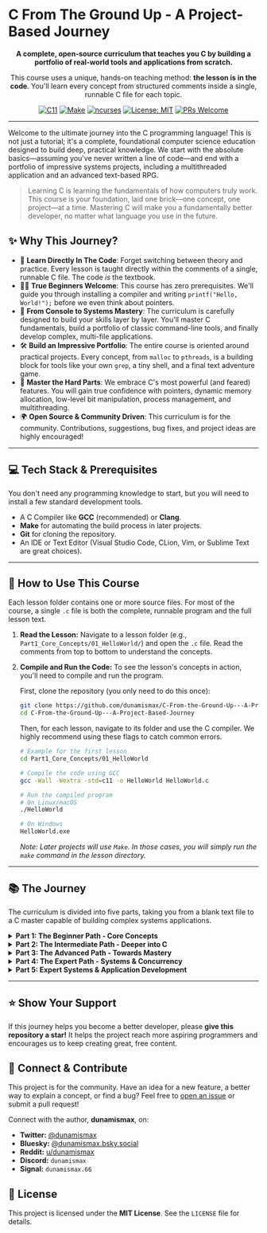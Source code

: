 # C From The Ground Up - A Project-Based Journey

<p align="center">
  <b>A complete, open-source curriculum that teaches you C by building a portfolio of real-world tools and applications from scratch.</b>
</p>
<p align="center">
  This course uses a unique, hands-on teaching method: <b>the lesson is in the code</b>. You'll learn every concept from structured comments inside a single, runnable C file for each topic.
</p>
<p align="center">
  <a href="https://en.wikipedia.org/wiki/C11_(C_standard_revision)"><img src="https://img.shields.io/badge/Language-C11-blue.svg" alt="C11"></a>
  <a href="https://www.gnu.org/software/make/"><img src="https://img.shields.io/badge/Build-Make-green.svg" alt="Make"></a>
  <a href="https://en.wikipedia.org/wiki/Ncurses"><img src="https://img.shields.io/badge/UI-ncurses-9cf" alt="ncurses"></a>
  <a href="https://github.com/dunamismax/C-From-the-Ground-Up---A-Project-Based-Journey/blob/main/LICENSE"><img src="https://img.shields.io/badge/License-MIT-yellow.svg" alt="License: MIT"></a>
  <a href="https://github.com/dunamismax/C-From-the-Ground-Up---A-Project-Based-Journey/pulls"><img src="https://img.shields.io/badge/PRs-welcome-brightgreen.svg?style=flat-square" alt="PRs Welcome"></a>
</p>

---

Welcome to the ultimate journey into the C programming language! This is not just a tutorial; it's a complete, foundational computer science education designed to build deep, practical knowledge. We start with the absolute basics—assuming you've never written a line of code—and end with a portfolio of impressive systems projects, including a multithreaded application and an advanced text-based RPG.

> Learning C is learning the fundamentals of how computers truly work. This course is your foundation, laid one brick—one concept, one project—at a time. Mastering C will make you a fundamentally better developer, no matter what language you use in the future.

## ✨ Why This Journey?

*   📖 **Learn Directly In The Code**: Forget switching between theory and practice. Every lesson is taught directly within the comments of a single, runnable C file. The code *is* the textbook.
*   👨‍💻 **True Beginners Welcome**: This course has zero prerequisites. We'll guide you through installing a compiler and writing `printf("Hello, World!");` before we even think about pointers.
*   🚀 **From Console to Systems Mastery**: The curriculum is carefully designed to build your skills layer by layer. You'll master C fundamentals, build a portfolio of classic command-line tools, and finally develop complex, multi-file applications.
*   🛠️ **Build an Impressive Portfolio**: The entire course is oriented around practical projects. Every concept, from `malloc` to `pthreads`, is a building block for tools like your own `grep`, a tiny shell, and a final text adventure game.
*   💪 **Master the Hard Parts**: We embrace C's most powerful (and feared) features. You will gain true confidence with pointers, dynamic memory allocation, low-level bit manipulation, process management, and multithreading.
*   🌍 **Open Source & Community Driven**: This curriculum is for the community. Contributions, suggestions, bug fixes, and project ideas are highly encouraged!

---

## 💻 Tech Stack & Prerequisites

You don't need any programming knowledge to start, but you will need to install a few standard development tools.

*   A C Compiler like **GCC** (recommended) or **Clang**.
*   **Make** for automating the build process in later projects.
*   **Git** for cloning the repository.
*   An IDE or Text Editor (Visual Studio Code, CLion, Vim, or Sublime Text are great choices).

---

## 🚀 How to Use This Course

Each lesson folder contains one or more source files. For most of the course, a single `.c` file is both the complete, runnable program and the full lesson text.

1.  **Read the Lesson:** Navigate to a lesson folder (e.g., `Part1_Core_Concepts/01_HelloWorld/`) and open the `.c` file. Read the comments from top to bottom to understand the concepts.

2.  **Compile and Run the Code:** To see the lesson's concepts in action, you'll need to compile and run the program.

    First, clone the repository (you only need to do this once):
    ```sh
    git clone https://github.com/dunamismax/C-From-the-Ground-Up---A-Project-Based-Journey.git
    cd C-From-the-Ground-Up---A-Project-Based-Journey
    ```

    Then, for each lesson, navigate to its folder and use the C compiler. We highly recommend using these flags to catch common errors.
    ```sh
    # Example for the first lesson
    cd Part1_Core_Concepts/01_HelloWorld

    # Compile the code using GCC
    gcc -Wall -Wextra -std=c11 -o HelloWorld HelloWorld.c

    # Run the compiled program
    # On Linux/macOS
    ./HelloWorld

    # On Windows
    HelloWorld.exe
    ```
    *Note: Later projects will use `Make`. In those cases, you will simply run the `make` command in the lesson directory.*

---

## 📚 The Journey

The curriculum is divided into five parts, taking you from a blank text file to a C master capable of building complex systems applications.

<details>
<summary><strong>Part 1: The Beginner Path - Core Concepts</strong></summary>
<br>
<i>(Focus: Core language syntax and logic, taught entirely within single-file console applications.)</i>

| Lesson                         | Key Concepts                                     | Description                                                              |
| ------------------------------ | ------------------------------------------------ | ------------------------------------------------------------------------ |
| `01_HelloWorld.c`              | `main()`, `<stdio.h>`, `printf()`                | The essential first step: compiling and running a basic program.         |
| `02_VariablesAndDataTypes.c`     | `int`, `double`, `char`, format specifiers       | Learn to store, manage, and display information.                         |
| `03_UserInput.c`               | `scanf()`, `&` (address-of)                      | Make your programs interactive by reading user input from the keyboard.  |
| `04_BasicOperators.c`          | `+`, `/`, `%`, `==`, `&&`, `||`                  | Perform calculations and make logical comparisons.                       |
| `05_ConditionalStatements.c`   | `if`, `else if`, `else`                          | Give your program a brain by letting it make decisions and follow logic. |
| `06_Loops.c`                   | `for`, `while`, `do-while`                       | Teach your program to perform repetitive tasks efficiently.              |
| `07_Functions.c`               | Prototypes, definitions, calls                   | Organize code into clean, reusable, and modular blocks—a core concept.   |
| `08_Arrays.c`                  | Declaration, initialization, iteration         | Manage collections of data of the same type.                             |
| `09_Strings.c`                 | `char[]`, `\0` (null terminator), `<string.h>`   | Master text manipulation, a fundamental programming skill.               |

</details>

<details>
<summary><strong>Part 2: The Intermediate Path - Deeper into C</strong></summary>
<br>
<i>(Focus: Mastering memory, custom data types, and file persistence.)</i>

| Lesson                   | Key Concepts                                 | Description                                                              |
| ------------------------ | -------------------------------------------- | ------------------------------------------------------------------------ |
| `10_Pointers.c`            | `&`, `*` (dereference), `NULL`               | Unlock C's most famous and powerful feature: direct memory manipulation. |
| `11_PointersAndArrays.c`   | Pointer arithmetic                           | Explore the deep, fundamental relationship between pointers and arrays.  |
| `12_Structs.c`             | `struct`, member access (`.`, `->`)          | Create your own custom, complex data types to model real-world objects.  |
| `13_DynamicMemory.c`       | `malloc()`, `free()`, the heap, memory leaks | Gain full control over your program's memory at runtime—a crucial C skill. |
| `14_FileIO.c`              | `FILE*`, `fopen()`, `fclose()`, `fprintf()`  | Persist data beyond program execution by reading from and writing to files.|
| `15_CommandLineArgs.c`     | `argc`, `argv`                               | Make flexible tools that accept input directly from the command line.    |

</details>

<details>
<summary><strong>Part 3: The Advanced Path - Towards Mastery</strong></summary>
<br>
<i>(Focus: Building complete projects and learning advanced language features.)</i>

| Lesson                  | Key Concepts                                   | Description                                                                    |
| ----------------------- | ---------------------------------------------- | ------------------------------------------------------------------------------ |
| `16_SimpleCalculator.c`   | **Project:** Combining `argv` and logic        | Build your first complete, useful tool from the skills you've learned.         |
| `17_StudentRecordSystem.c`| **Project:** Structs, arrays, and file I/O   | Create a menu-driven database application to manage student records.           |
| `18_FunctionPointers.c`   | Callbacks, dispatch tables                     | Learn to treat functions like data for highly flexible and dynamic code.       |
| `19_Recursion.c`          | Base cases, recursive steps                    | Explore an elegant, powerful alternative to loops for solving complex problems.|
| `20_LinkedLists.c`        | `struct Node`, traversal                       | Build one of the most fundamental dynamic data structures from scratch.        |
| `21_BitManipulation.c`    | `&`, `|`, `^`, `~`, `<<`, `>>`                 | Go low-level by directly manipulating the individual bits of data.             |
| `22_Preprocessor.c`       | `#define`, `#include "..."`, `#ifdef`          | Understand the C preprocessor and how to manage large, multi-file projects.    |
| `23_UnionsAndEnums.c`     | `union`, `enum`                                | Learn specialized types for efficient memory use and creating readable constants.|
| `24_StaticAndExtern.c`    | `static`, `extern`, scope, linkage             | Master variable lifetime and visibility across an entire project.              |
| `25_SimpleTextEditor.c`   | **Capstone:** Doubly-linked list, File I/O     | Build a functional, line-based text editor. A true test of your C skills.      |

</details>

<details>
<summary><strong>Part 4: The Expert Path - Systems & Concurrency</strong></summary>
<br>
<i>(Focus: Interacting with the operating system, the network, and multiple CPU cores.)</i>

| Lesson                             | Key Concepts                                 | Description                                                                  |
| ---------------------------------- | -------------------------------------------- | ---------------------------------------------------------------------------- |
| `26_SimpleSocketServer.c`            | Sockets (`bind`, `listen`, `accept`)         | **Your Gateway to the Internet:** Build a basic client-server application.     |
| `27_BuildYourOwnGrep.c`              | **Project:** Advanced File I/O, `strstr`     | **Build a Famous CLI Tool:** Create your own version of the `grep` utility.  |
| `28_HashTable.c`                   | Hashing, collision resolution                | **The Engine of Modern Languages:** Implement a hash table from scratch.     |
| `29_TinyShell.c`                     | **Project:** `fork`, `execvp`, `waitpid`     | **Build Your Own `bash`:** Create a working shell to execute other programs. |
| `30_MultithreadedFileAnalyzer.c`     | **Project:** `pthreads`, mutexes             | **Harness Multi-Core Power:** Use threads to analyze a large file in parallel. |

</details>

<details>
<summary><strong>Part 5: Expert Systems & Application Development</strong></summary>
<br>
<i>(Focus: Building large, multi-file applications with external libraries and advanced user interfaces.)</i>

| Lesson                                  | Key Concepts                                 | Description                                                                                             |
| --------------------------------------- | -------------------------------------------- | ------------------------------------------------------------------------------------------------------- |
| `31_MakefilesForMultiFileProjects`        | **Project:** `make`, targets, rules          | Learn to automate the build process for complex, multi-file projects.                                   |
| `32_LinkingExternalLibraries`           | `-L`, `-l` flags, library paths              | Understand how to find, link, and use third-party libraries like `ncurses`.                           |
| `33_AdvancedTerminalUI`                 | **Project:** `ncurses`, windows, color       | Move beyond `printf` to build rich, interactive user interfaces in the terminal.                        |
| `34_ParsingDataFiles`                   | `strtok`, `sscanf`, state machines           | Create programs that can be configured by reading and parsing structured text files.                  |
| `35_Capstone_AwesomeTextAdventure`      | **Final Capstone Project**                   | A large, multi-file text RPG using `make`, `ncurses`, and a file-based world map. Integrates all course concepts into one epic final project. |

</details>

---

## ⭐ Show Your Support

If this journey helps you become a better developer, please **give this repository a star!** It helps the project reach more aspiring programmers and encourages us to keep creating great, free content.

## 🤝 Connect & Contribute

This project is for the community. Have an idea for a new feature, a better way to explain a concept, or find a bug? Feel free to [open an issue](https://github.com/dunamismax/C-From-the-Ground-Up---A-Project-Based-Journey/issues) or submit a pull request!

Connect with the author, **dunamismax**, on:

*   **Twitter:** [@dunamismax](https://twitter.com/dunamismax)
*   **Bluesky:** [@dunamismax.bsky.social](https://bsky.app/profile/dunamismax.bsky.social)
*   **Reddit:** [u/dunamismax](https://www.reddit.com/user/dunamismax)
*   **Discord:** `dunamismax`
*   **Signal:** `dunamismax.66`

## 📜 License

This project is licensed under the **MIT License**. See the `LICENSE` file for details.